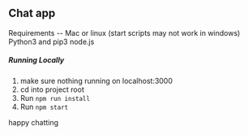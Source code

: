 ## Chat app

Requirements -- 
Mac or linux (start scripts may not work in windows)
Python3 and pip3
node.js

##### Running Locally

1. make sure nothing running on localhost:3000
2. cd into project root
3. Run `npm run install`
4. Run `npm start`

happy chatting